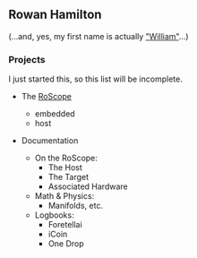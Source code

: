 ## Rowan Hamilton


(...and, yes, my first name is actually ["William"](https://en.wikipedia.org/wiki/William_Rowan_Hamilton)...)

<!--
**rowanham/rowanham** is a ✨ _special_ ✨ repository because its `README.md` (this file) appears on your GitHub profile.

Here are some ideas to get you started:

- 🔭 I’m currently working on ...
- 🌱 I’m currently learning ...
- 👯 I’m looking to collaborate on ...
- 🤔 I’m looking for help with ...
- 💬 Ask me about ...
- 📫 How to reach me: ...
- 😄 Pronouns: ...
- ⚡ Fun fact: ...
-->

### Projects


I just started this, so this list will be incomplete.


* The [RoScope]()
  + embedded
  + host


* Documentation
    + On the RoScope:
        * The Host
        * The Target
        * Associated Hardware
    + Math & Physics:
        * Manifolds, etc.
    + Logbooks:
        * Foretellai
        * iCoin
        * One Drop
